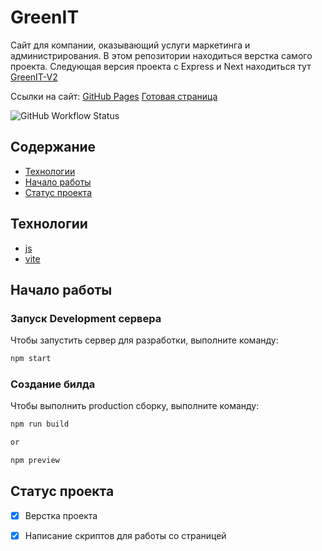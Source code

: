 # GreenIT

Сайт для компании, оказывающий услуги маркетинга и администрирования. В этом репозитории находиться верстка самого проекта.
Следующая версия проекта с Express и Next находиться тут [GreenIT-V2](https://github.com/TheZnat/GreenIT-V2)

Ссылки на сайт:
[GitHub Pages](https://theznat.github.io/GreenIT/)
[Готовая страница](https://spb-git.ru)

![GitHub Workflow Status](https://img.shields.io/github/actions/workflow/status/platane/platane/main.yml?label=action&style=flat-square)

## Содержание

- [Технологии](#технологии)
- [Начало работы](#начало-работы)
- [Статус проекта](#статус-проекта)

## Технологии

- [js](https://262.ecma-international.org/)
- [vite](https://vite-docs-ru.vercel.app/)

## Начало работы

### Запуск Development сервера

Чтобы запустить сервер для разработки, выполните команду:

```sh
npm start
```

### Создание билда

Чтобы выполнить production сборку, выполните команду:

```sh
npm run build

or

npm preview
```

## Статус проекта

- [x] Верстка проекта
- [x] Написание скриптов для работы со страницей

